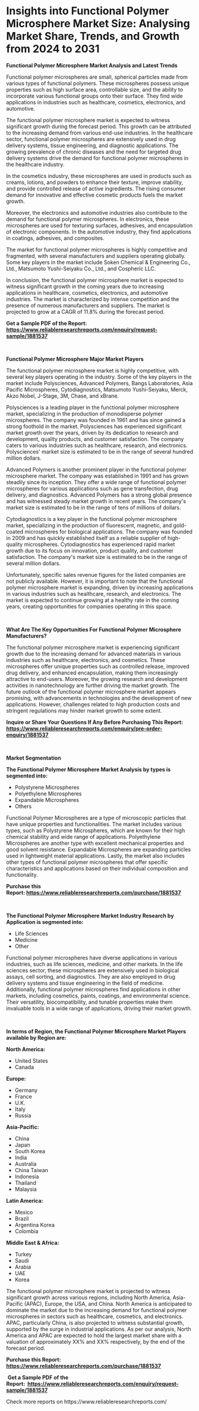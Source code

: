 <p><h1>Insights into Functional Polymer Microsphere Market Size: Analysing Market Share, Trends, and Growth from 2024 to 2031</h1></p><p><strong>Functional Polymer Microsphere Market Analysis and Latest Trends</strong></p>
<p><p>Functional polymer microspheres are small, spherical particles made from various types of functional polymers. These microspheres possess unique properties such as high surface area, controllable size, and the ability to incorporate various functional groups onto their surface. They find wide applications in industries such as healthcare, cosmetics, electronics, and automotive.</p><p>The functional polymer microsphere market is expected to witness significant growth during the forecast period. This growth can be attributed to the increasing demand from various end-use industries. In the healthcare sector, functional polymer microspheres are extensively used in drug delivery systems, tissue engineering, and diagnostic applications. The growing prevalence of chronic diseases and the need for targeted drug delivery systems drive the demand for functional polymer microspheres in the healthcare industry.</p><p>In the cosmetics industry, these microspheres are used in products such as creams, lotions, and powders to enhance their texture, improve stability, and provide controlled release of active ingredients. The rising consumer demand for innovative and effective cosmetic products fuels the market growth.</p><p>Moreover, the electronics and automotive industries also contribute to the demand for functional polymer microspheres. In electronics, these microspheres are used for texturing surfaces, adhesives, and encapsulation of electronic components. In the automotive industry, they find applications in coatings, adhesives, and composites.</p><p>The market for functional polymer microspheres is highly competitive and fragmented, with several manufacturers and suppliers operating globally. Some key players in the market include Soken Chemical & Engineering Co., Ltd., Matsumoto Yushi-Seiyaku Co., Ltd., and Cospheric LLC.</p><p>In conclusion, the functional polymer microsphere market is expected to witness significant growth in the coming years due to increasing applications in healthcare, cosmetics, electronics, and automotive industries. The market is characterized by intense competition and the presence of numerous manufacturers and suppliers. The market is projected to grow at a CAGR of 11.8% during the forecast period.</p></p>
<p><strong>Get a Sample PDF of the Report:&nbsp; <a href="https://www.reliableresearchreports.com/enquiry/request-sample/1881537">https://www.reliableresearchreports.com/enquiry/request-sample/1881537</a></strong></p>
<p>&nbsp;</p>
<p><strong>Functional Polymer Microsphere Major Market Players</strong></p>
<p><p>The functional polymer microsphere market is highly competitive, with several key players operating in the industry. Some of the key players in the market include Polysciences, Advanced Polymers, Bangs Laboratories, Asia Pacific Microspheres, Cytodiagnostics, Matsumoto Yushi-Seiyaku, Merck, Akzo Nobel, J-Stage, 3M, Chase, and xBrane.</p><p>Polysciences is a leading player in the functional polymer microsphere market, specializing in the production of monodisperse polymer microspheres. The company was founded in 1961 and has since gained a strong foothold in the market. Polysciences has experienced significant market growth over the years, driven by its dedication to research and development, quality products, and customer satisfaction. The company caters to various industries such as healthcare, research, and electronics. Polysciences' market size is estimated to be in the range of several hundred million dollars.</p><p>Advanced Polymers is another prominent player in the functional polymer microsphere market. The company was established in 1991 and has grown steadily since its inception. They offer a wide range of functional polymer microspheres for various applications such as gene transfection, drug delivery, and diagnostics. Advanced Polymers has a strong global presence and has witnessed steady market growth in recent years. The company's market size is estimated to be in the range of tens of millions of dollars.</p><p>Cytodiagnostics is a key player in the functional polymer microsphere market, specializing in the production of fluorescent, magnetic, and gold-coated microspheres for biological applications. The company was founded in 2009 and has quickly established itself as a reliable supplier of high-quality microspheres. Cytodiagnostics has experienced rapid market growth due to its focus on innovation, product quality, and customer satisfaction. The company's market size is estimated to be in the range of several million dollars.</p><p>Unfortunately, specific sales revenue figures for the listed companies are not publicly available. However, it is important to note that the functional polymer microsphere market is expanding, driven by increasing applications in various industries such as healthcare, research, and electronics. The market is expected to continue growing at a healthy rate in the coming years, creating opportunities for companies operating in this space.</p></p>
<p>&nbsp;</p>
<p><strong>What Are The Key Opportunities For Functional Polymer Microsphere Manufacturers?</strong></p>
<p><p>The functional polymer microsphere market is experiencing significant growth due to the increasing demand for advanced materials in various industries such as healthcare, electronics, and cosmetics. These microspheres offer unique properties such as controlled release, improved drug delivery, and enhanced encapsulation, making them increasingly attractive to end-users. Moreover, the growing research and development activities in nanotechnology are further driving the market growth. The future outlook of the functional polymer microsphere market appears promising, with advancements in technologies and the development of new applications. However, challenges related to high production costs and stringent regulations may hinder market growth to some extent.</p></p>
<p><strong>Inquire or Share Your Questions If Any Before Purchasing This Report: <a href="https://www.reliableresearchreports.com/enquiry/pre-order-enquiry/1881537">https://www.reliableresearchreports.com/enquiry/pre-order-enquiry/1881537</a></strong></p>
<p>&nbsp;</p>
<p><strong>Market Segmentation</strong></p>
<p><strong>The Functional Polymer Microsphere Market Analysis by types is segmented into:</strong></p>
<p><ul><li>Polystyrene Microspheres</li><li>Polyethylene Microspheres</li><li>Expandable Microspheres</li><li>Others</li></ul></p>
<p><p>Functional Polymer Microspheres are a type of microscopic particles that have unique properties and functionalities. The market includes various types, such as Polystyrene Microspheres, which are known for their high chemical stability and wide range of applications. Polyethylene Microspheres are another type with excellent mechanical properties and good solvent resistance. Expandable Microspheres are expanding particles used in lightweight material applications. Lastly, the market also includes other types of functional polymer microspheres that offer specific characteristics and applications based on their individual composition and functionality.</p></p>
<p><strong>Purchase this Report:&nbsp;<a href="https://www.reliableresearchreports.com/purchase/1881537">https://www.reliableresearchreports.com/purchase/1881537</a></strong></p>
<p>&nbsp;</p>
<p><strong>The Functional Polymer Microsphere Market Industry Research by Application is segmented into:</strong></p>
<p><ul><li>Life Sciences</li><li>Medicine</li><li>Other</li></ul></p>
<p><p>Functional polymer microspheres have diverse applications in various industries, such as life sciences, medicine, and other markets. In the life sciences sector, these microspheres are extensively used in biological assays, cell sorting, and diagnostics. They are also employed in drug delivery systems and tissue engineering in the field of medicine. Additionally, functional polymer microspheres find applications in other markets, including cosmetics, paints, coatings, and environmental science. Their versatility, biocompatibility, and tunable properties make them invaluable tools in a wide range of applications, driving their market growth.</p></p>
<p>&nbsp;</p>
<p><strong>In terms of Region, the Functional Polymer Microsphere Market Players available by Region are:</strong></p>
<p>
    <p> <strong> North America: </strong>
        <ul>
            <li>United States</li>
            <li>Canada</li>
        </ul>
        </p> 
    <p> <strong> Europe: </strong>
        <ul>
            <li>Germany</li>
            <li>France</li>
            <li>U.K.</li>
            <li>Italy</li>
            <li>Russia</li>
        </ul>
        </p> 
    <p> <strong> Asia-Pacific: </strong>
        <ul>
            <li>China</li>
            <li>Japan</li>
            <li>South Korea</li>
            <li>India</li>
            <li>Australia</li>
            <li>China Taiwan</li>
            <li>Indonesia</li>
            <li>Thailand</li>
            <li>Malaysia</li>
        </ul>
        </p> 
    <p> <strong> Latin America: </strong>
        <ul>
            <li>Mexico</li>
            <li>Brazil</li>
            <li>Argentina Korea</li>
            <li>Colombia</li>
        </ul>
        </p> 
    <p> <strong> Middle East & Africa: </strong>
        <ul>
            <li>Turkey</li>
            <li>Saudi</li>
            <li>Arabia</li>
            <li>UAE</li>
            <li>Korea</li>
        </ul>
    </p>
    </p>
<p><p>The functional polymer microsphere market is projected to witness significant growth across various regions, including North America, Asia-Pacific (APAC), Europe, the USA, and China. North America is anticipated to dominate the market due to the increasing demand for functional polymer microspheres in sectors such as healthcare, cosmetics, and electronics. APAC, particularly China, is also projected to witness substantial growth, supported by the surge in industrial applications. As per our analysis, North America and APAC are expected to hold the largest market share with a valuation of approximately XX% and XX% respectively, by the end of the forecast period.</p></p>
<p><strong>Purchase this Report: <a href="https://www.reliableresearchreports.com/purchase/1881537">https://www.reliableresearchreports.com/purchase/1881537</a></strong></p>
<p>&nbsp;<strong>Get a Sample PDF of the Report:&nbsp;&nbsp;<a href="https://www.reliableresearchreports.com/enquiry/request-sample/1881537">https://www.reliableresearchreports.com/enquiry/request-sample/1881537</a></strong></p>
<p><strong></strong></p>
<p>Check more reports on https://www.reliableresearchreports.com/</p>
